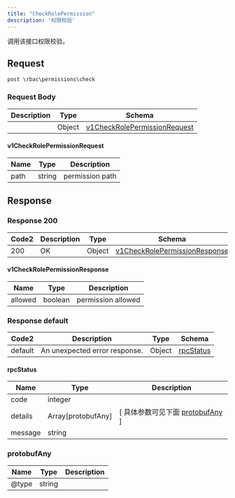 ```yaml
---
title: "CheckRolePermission"
description: '权限校验'
---
```

调用该接口权限校验。

## Request

```
post \rbac\permissions\check
```

### Request Body 
| Description | Type | Schema |
| ----------- | ------ | ------ |
|  | Object | [v1CheckRolePermissionRequest](#v1CheckRolePermissionRequest) |

#### v1CheckRolePermissionRequest

| Name | Type | Description | 
| ---- | ---- | ----------- |     
| path | string | permission path |   



## Response

### Response  200 
| Code2 | Description | Type | Schema |
| ---- | ----------- | ------ | ------ |
| 200 | OK | Object | [v1CheckRolePermissionResponse](#v1CheckRolePermissionResponse) |

#### v1CheckRolePermissionResponse

| Name | Type | Description | 
| ---- | ---- | ----------- |     
| allowed | boolean | permission allowed |   



### Response  default 
| Code2 | Description | Type | Schema |
| ---- | ----------- | ------ | ------ |
| default | An unexpected error response. | Object | [rpcStatus](#rpcStatus) |

#### rpcStatus

| Name | Type | Description | 
| ---- | ---- | ----------- |     
| code | integer |  |          
| details | Array[protobufAny] |  [ 具体参数可见下面 [protobufAny](#protobufAny) ] |       
| message | string |  |   

### protobufAny
| Name | Type | Description | 
| ---- | ---- | ----------- |     
| @type | string |  |   



